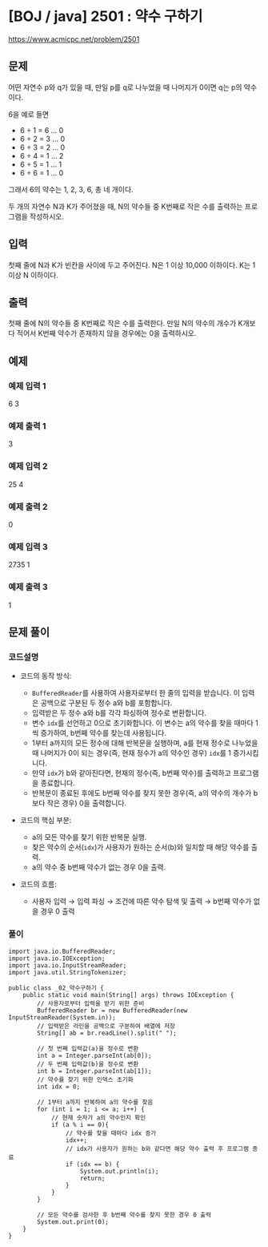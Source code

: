 





# [BOJ / java] 2501 : 약수 구하기 

https://www.acmicpc.net/problem/2501

## 문제
어떤 자연수 p와 q가 있을 때, 만일 p를 q로 나누었을 때 나머지가 0이면 q는 p의 약수이다. 

6을 예로 들면

- 6 ÷ 1 = 6 … 0
- 6 ÷ 2 = 3 … 0
- 6 ÷ 3 = 2 … 0
- 6 ÷ 4 = 1 … 2
- 6 ÷ 5 = 1 … 1
- 6 ÷ 6 = 1 … 0

그래서 6의 약수는 1, 2, 3, 6, 총 네 개이다.

두 개의 자연수 N과 K가 주어졌을 때, N의 약수들 중 K번째로 작은 수를 출력하는 프로그램을 작성하시오.

## 입력

첫째 줄에 N과 K가 빈칸을 사이에 두고 주어진다. N은 1 이상 10,000 이하이다. K는 1 이상 N 이하이다.

## 출력

첫째 줄에 N의 약수들 중 K번째로 작은 수를 출력한다. 만일 N의 약수의 개수가 K개보다 적어서 K번째 약수가 존재하지 않을 경우에는 0을 출력하시오.

## 예제
### 예제 입력 1 

6 3

### 예제 출력 1 

3

### 예제 입력 2 

25 4

### 예제 출력 2 

0

### 예제 입력 3

2735 1

### 예제 출력 3

1


## 문제 풀이
### 코드설명
- 코드의 동작 방식:
    
    - `BufferedReader`를 사용하여 사용자로부터 한 줄의 입력을 받습니다. 이 입력은 공백으로 구분된 두 정수 a와 b를 포함합니다.
    - 입력받은 두 정수 a와 b를 각각 파싱하여 정수로 변환합니다.
    - 변수 `idx`를 선언하고 0으로 초기화합니다. 이 변수는 a의 약수를 찾을 때마다 1씩 증가하여, b번째 약수를 찾는데 사용됩니다.
    - 1부터 a까지의 모든 정수에 대해 반복문을 실행하며, a를 현재 정수로 나누었을 때 나머지가 0이 되는 경우(즉, 현재 정수가 a의 약수인 경우) `idx`를 1 증가시킵니다.
    - 만약 `idx`가 b와 같아진다면, 현재의 정수(즉, b번째 약수)를 출력하고 프로그램을 종료합니다.
    - 반복문이 종료된 후에도 b번째 약수를 찾지 못한 경우(즉, a의 약수의 개수가 b보다 작은 경우) 0을 출력합니다.
- 코드의 핵심 부분:
    
    - a의 모든 약수를 찾기 위한 반복문 실행.
    - 찾은 약수의 순서(`idx`)가 사용자가 원하는 순서(b)와 일치할 때 해당 약수를 출력.
    - a의 약수 중 b번째 약수가 없는 경우 0을 출력.
- 코드의 흐름:
    
    - 사용자 입력 → 입력 파싱 → 조건에 따른 약수 탐색 및 출력 → b번째 약수가 없을 경우 0 출력


### 풀이

```
import java.io.BufferedReader;
import java.io.IOException;
import java.io.InputStreamReader;
import java.util.StringTokenizer;

public class _02_약수구하기 {
    public static void main(String[] args) throws IOException {
        // 사용자로부터 입력을 받기 위한 준비
        BufferedReader br = new BufferedReader(new InputStreamReader(System.in));
        // 입력받은 라인을 공백으로 구분하여 배열에 저장
        String[] ab = br.readLine().split(" ");

        // 첫 번째 입력값(a)을 정수로 변환
        int a = Integer.parseInt(ab[0]);
        // 두 번째 입력값(b)을 정수로 변환
        int b = Integer.parseInt(ab[1]);
        // 약수를 찾기 위한 인덱스 초기화
        int idx = 0;

        // 1부터 a까지 반복하여 a의 약수를 찾음
        for (int i = 1; i <= a; i++) {
            // 현재 숫자가 a의 약수인지 확인
            if (a % i == 0){
                // 약수를 찾을 때마다 idx 증가
                idx++;
                // idx가 사용자가 원하는 b와 같다면 해당 약수 출력 후 프로그램 종료
                if (idx == b) {
                    System.out.println(i);
                    return;
                }
            }
        }

        // 모든 약수를 검사한 후 b번째 약수를 찾지 못한 경우 0 출력
        System.out.print(0);
    }
}
```

